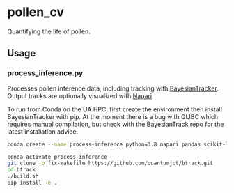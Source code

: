 # pollen_cv
Quantifying the life of pollen.

## Usage
### process_inference.py
Processes pollen inference data, including tracking with [BayesianTracker](https://github.com/quantumjot/BayesianTracker). Output tracks are optionally visualized with [Napari](https://napari.org/stable/).

To run from Conda on the UA HPC, first create the environment then install BayesianTracker with pip. At the moment there is a bug with GLIBC which requires manual compilation, but check with the BayesianTrack repo for the latest installation advice.
```bash
conda create --name process-inference python=3.8 napari pandas scikit-learn
```

```bash
conda activate process-inference
git clone -b fix-makefile https://github.com/quantumjot/btrack.git
cd btrack
./build.sh
pip install -e .
```
